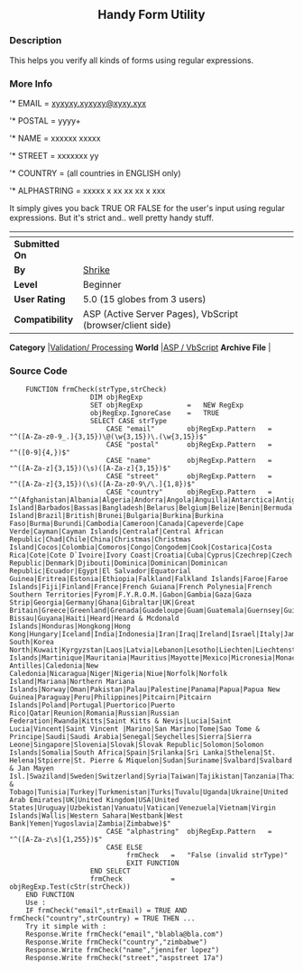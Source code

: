 ﻿<div align="center">

## Handy Form Utility


</div>

### Description

This helps you verify all kinds of forms using regular expressions.
 
### More Info
 
'* EMAIL		=	xyxyxy.xyxyxy@xyxy.xyx

'* POSTAL		=	yyyy+

'* NAME			=	xxxxxx xxxxx

'* STREET		=	xxxxxxx yy

'* COUNTRY		=	(all countries in ENGLISH only)

'* ALPHASTRING	=	xxxxx x xx xx xx x xxx

It simply gives you back TRUE OR FALSE for the user's input using regular expressions. But it's strict and.. well pretty handy stuff.


<span>             |<span>
---                |---
**Submitted On**   |
**By**             |[Shrike](https://github.com/Planet-Source-Code/PSCIndex/blob/master/ByAuthor/shrike.md)
**Level**          |Beginner
**User Rating**    |5.0 (15 globes from 3 users)
**Compatibility**  |ASP \(Active Server Pages\), VbScript \(browser/client side\)

**Category**       |[Validation/ Processing](https://github.com/Planet-Source-Code/PSCIndex/blob/master/ByCategory/validation-processing__4-16.md)
**World**          |[ASP / VbScript](https://github.com/Planet-Source-Code/PSCIndex/blob/master/ByWorld/asp-vbscript.md)
**Archive File**   |[](https://github.com/Planet-Source-Code/shrike-handy-form-utility__4-6560/archive/master.zip)





### Source Code

```
	FUNCTION frmCheck(strType,strCheck)
					DIM objRegExp
					SET objRegExp			=	NEW RegExp
					objRegExp.IgnoreCase	=	TRUE
					SELECT CASE strType
						CASE "email"		objRegExp.Pattern	=	"^([A-Za-z0-9_.]{3,15})\@(\w{3,15})\.(\w{3,15})$"
						CASE "postal"		objRegExp.Pattern	=	"^([0-9]{4,})$"
						CASE "name"			objRegExp.Pattern	=	"^([A-Za-z]{3,15})(\s)([A-Za-z]{3,15})$"
						CASE "street"		objRegExp.Pattern	=	"^([A-Za-z]{3,15})(\s)([A-Za-z0-9\/\.]{1,8})$"
						CASE "country"		objRegExp.Pattern	=	"^(Afghanistan|Albania|Algeria|Andorra|Angola|Anguilla|Antarctica|Antigua|Argentina|Armenia|Aruba|Ashmore|Australia|Austria|Azerbaijan|Bahamas|Bahrain|Baker|Baker Island|Barbados|Bassas|Bangladesh|Belarus|Belgium|Belize|Benin|Bermuda|Bhutan|Botswana|Bolivia|Bosnia|Bouvet|Bouvet Island|Brazil|British|Brunei|Bulgaria|Burkina|Burkina Faso|Burma|Burundi|Cambodia|Cameroon|Canada|Capeverde|Cape Verde|Cayman|Cayman Islands|Centralaf|Central African Republic|Chad|Chile|China|Christmas|Christmas Island|Cocos|Colombia|Comoros|Congo|Congodem|Cook|Costarica|Costa Rica|Cote|Cote D`Ivoire|Ivory Coast|Croatia|Cuba|Cyprus|Czechrep|Czech Republic|Denmark|Djibouti|Dominica|Dominican|Dominican Republic|Ecuador|Egypt|El Salvador|Equatorial Guinea|Eritrea|Estonia|Ethiopia|Falkland|Falkland Islands|Faroe|Faroe Islands|Fiji|Finland|France|French Guiana|French Polynesia|French Southern Territories|Fyrom|F.Y.R.O.M.|Gabon|Gambia|Gaza|Gaza Strip|Georgia|Germany|Ghana|Gibraltar|UK|Great Britain|Greece|Greenland|Grenada|Guadeloupe|Guam|Guatemala|Guernsey|Guinea|Guinea-Bissau|Guyana|Haiti|Heard|Heard & Mcdonald Islands|Honduras|Hongkong|Hong Kong|Hungary|Iceland|India|Indonesia|Iran|Iraq|Ireland|Israel|Italy|Jamaica|Japan|Jordan|Kazakhstan|Kenya|Kiribati|Korea|Korea South|Korea North|Kuwait|Kyrgyzstan|Laos|Latvia|Lebanon|Lesotho|Liechten|Liechtenstein|Liberia|Libya|Lithuania|Luxembourg|Macau|Madagascar|Malawi|Malaysia|Maldives|Mali|Malta|Marshall|Marshall Islands|Martinique|Mauritania|Mauritius|Mayotte|Mexico|Micronesia|Monaco|Moldova|Morocco|Mongolia|Montserrat|Mozambique|Myanmar|Namibia|Nauru|Nepal|Netherlands|Antilles|Netherlands Antilles|Caledonia|New Caledonia|Nicaragua|Niger|Nigeria|Niue|Norfolk|Norfolk Island|Mariana|Northern Mariana Islands|Norway|Oman|Pakistan|Palau|Palestine|Panama|Papua|Papua New Guinea|Paraguay|Peru|Philippines|Pitcairn|Pitcairn Islands|Poland|Portugal|Puertorico|Puerto Rico|Qatar|Reunion|Romania|Russian|Russian Federation|Rwanda|Kitts|Saint Kitts & Nevis|Lucia|Saint Lucia|Vincent|Saint Vincent |Marino|San Marino|Tome|Sao Tome & Principe|Saudi|Saudi Arabia|Senegal|Seychelles|Sierra|Sierra Leone|Singapore|Slovenia|Slovak|Slovak Republic|Solomon|Solomon Islands|Somalia|South Africa|Spain|Srilanka|Sri Lanka|Sthelena|St. Helena|Stpierre|St. Pierre & Miquelon|Sudan|Suriname|Svalbard|Svalbard & Jan Mayen Isl.|Swaziland|Sweden|Switzerland|Syria|Taiwan|Tajikistan|Tanzania|Thailand|Togo|Tokelau|Tonga|Trinidad|Trinidad & Tobago|Tunisia|Turkey|Turkmenistan|Turks|Tuvalu|Uganda|Ukraine|United Arab Emirates|UK|United Kingdom|USA|United States|Uruguay|Uzbekistan|Vanuatu|Vatican|Venezuela|Vietnam|Virgin Islands|Wallis|Western Sahara|Westbank|West Bank|Yemen|Yugoslavia|Zambia|Zimbabwe)$"
						CASE "alphastring"	objRegExp.Pattern	=	"^([A-Za-z\s]{1,255})$"
						CASE ELSE
							 frmCheck	=	"False (invalid strType)"
							 EXIT FUNCTION
					END SELECT
					frmCheck			=	objRegExp.Test(cStr(strCheck))
	END FUNCTION
	Use :
	IF frmCheck("email",strEmail) = TRUE AND frmCheck("country",strCountry) = TRUE THEN ...
	Try it simple with :
	Response.Write frmCheck("email","blabla@bla.com")
	Response.Write frmCheck("country","zimbabwe")
	Response.Write frmCheck("name","jennifer lopez")
	Response.Write frmCheck("street","aspstreet 17a")
```

